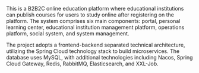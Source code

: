 This is a B2B2C online education platform where educational institutions can publish courses for users to study online after registering on the platform. The system comprises six main components: portal, personal learning center, educational institution management platform, operations platform, social system, and system management.

The project adopts a frontend-backend separated technical architecture, utilizing the Spring Cloud technology stack to build microservices. The database uses MySQL, with additional technologies including Nacos, Spring Cloud Gateway, Redis, RabbitMQ, Elasticsearch, and XXL-Job.

